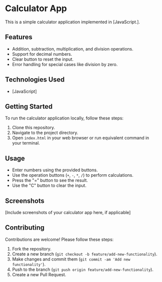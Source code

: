 
# Calculator App

This is a simple calculator application implemented in [JavaScript.].

## Features

- Addition, subtraction, multiplication, and division operations.
- Support for decimal numbers.
- Clear button to reset the input.
- Error handling for special cases like division by zero.

## Technologies Used

- [JavaScript]

## Getting Started

To run the calculator application locally, follow these steps:

1. Clone this repository.
2. Navigate to the project directory.
3. Open `index.html` in your web browser or run equivalent command in your terminal.

## Usage

- Enter numbers using the provided buttons.
- Use the operation buttons (`+`, `-`, `*`, `/`) to perform calculations.
- Press the "=" button to see the result.
- Use the "C" button to clear the input.

## Screenshots

[Include screenshots of your calculator app here, if applicable]

## Contributing

Contributions are welcome! Please follow these steps:

1. Fork the repository.
2. Create a new branch (`git checkout -b feature/add-new-functionality`).
3. Make changes and commit them (`git commit -am 'Add new functionality'`).
4. Push to the branch (`git push origin feature/add-new-functionality`).
5. Create a new Pull Request.

                                                              
